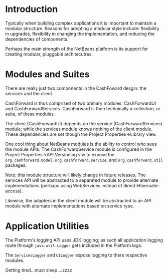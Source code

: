 # Introduction #

Typically when building complex applications it is important to maintain a modular structure. Reasons for adopting a modular style include: flexibility in upgrades, flexibility in changing the implementation, and reducing the dependencies of components.

Perhaps the main strength of the NetBeans platform is its support for creating modular, pluggable architecutres.

# Modules and Suites #

There are really just two components in the CashFoward desgin: the services and the client.

CashForward is thus comprised of two primary modules: CashForwardUI and CashForwardServices. CashForward is then technically a collection, or suite, of these modules.

The client (CashForwardUI) depends on the service (CashForwardServices) module; while the services module knows nothing of the client module. These dependencies are set though the Project Properties->Library view.

One cool thing about NetBeans modules is the ability to control who sees the module APIs.
The CashForwardService module is configured in the Project Properties->API Versioning viw to expose the `org.cashforward.model`, `org.cashforward.service`, and `org.cashforward.util` packages.


Note: this module structure will likely change in future releases. The services API will be abstracted to a separated module to provide alternate implementations (perhaps using WebServices instead of direct-Hibernate-access).

Likewise, the adapters in the client module will be abstracted to an API module with alternate implementations based on service type.

# Application Utilities #

The Platform's logging API uses JDK logging; as such all application logging route through `java.util.Logger` gets included in the Platform logs.

The `ServicesLogger` and `UILogger` expose logging to there respective modules.


Getting tired...must sleep....zzzz